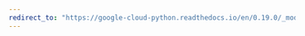 ```yaml
---
redirect_to: "https://google-cloud-python.readthedocs.io/en/0.19.0/_modules/google/cloud/vision/connection.html"
---
```

